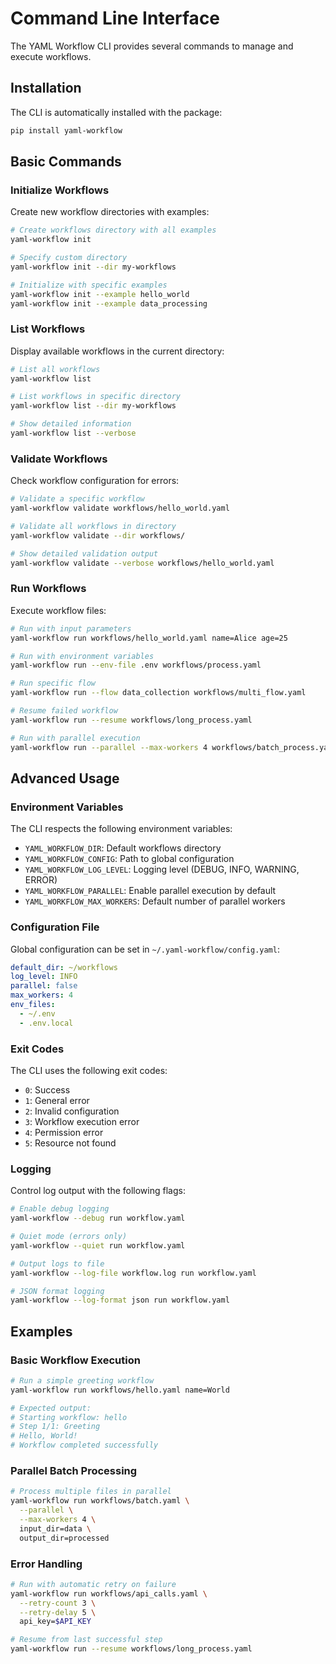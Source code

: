 # Command Line Interface

The YAML Workflow CLI provides several commands to manage and execute workflows.

## Installation

The CLI is automatically installed with the package:

```bash
pip install yaml-workflow
```

## Basic Commands

### Initialize Workflows

Create new workflow directories with examples:

```bash
# Create workflows directory with all examples
yaml-workflow init

# Specify custom directory
yaml-workflow init --dir my-workflows

# Initialize with specific examples
yaml-workflow init --example hello_world
yaml-workflow init --example data_processing
```

### List Workflows

Display available workflows in the current directory:

```bash
# List all workflows
yaml-workflow list

# List workflows in specific directory
yaml-workflow list --dir my-workflows

# Show detailed information
yaml-workflow list --verbose
```

### Validate Workflows

Check workflow configuration for errors:

```bash
# Validate a specific workflow
yaml-workflow validate workflows/hello_world.yaml

# Validate all workflows in directory
yaml-workflow validate --dir workflows/

# Show detailed validation output
yaml-workflow validate --verbose workflows/hello_world.yaml
```

### Run Workflows

Execute workflow files:

```bash
# Run with input parameters
yaml-workflow run workflows/hello_world.yaml name=Alice age=25

# Run with environment variables
yaml-workflow run --env-file .env workflows/process.yaml

# Run specific flow
yaml-workflow run --flow data_collection workflows/multi_flow.yaml

# Resume failed workflow
yaml-workflow run --resume workflows/long_process.yaml

# Run with parallel execution
yaml-workflow run --parallel --max-workers 4 workflows/batch_process.yaml
```

## Advanced Usage

### Environment Variables

The CLI respects the following environment variables:

- `YAML_WORKFLOW_DIR`: Default workflows directory
- `YAML_WORKFLOW_CONFIG`: Path to global configuration
- `YAML_WORKFLOW_LOG_LEVEL`: Logging level (DEBUG, INFO, WARNING, ERROR)
- `YAML_WORKFLOW_PARALLEL`: Enable parallel execution by default
- `YAML_WORKFLOW_MAX_WORKERS`: Default number of parallel workers

### Configuration File

Global configuration can be set in `~/.yaml-workflow/config.yaml`:

```yaml
default_dir: ~/workflows
log_level: INFO
parallel: false
max_workers: 4
env_files:
  - ~/.env
  - .env.local
```

### Exit Codes

The CLI uses the following exit codes:

- `0`: Success
- `1`: General error
- `2`: Invalid configuration
- `3`: Workflow execution error
- `4`: Permission error
- `5`: Resource not found

### Logging

Control log output with the following flags:

```bash
# Enable debug logging
yaml-workflow --debug run workflow.yaml

# Quiet mode (errors only)
yaml-workflow --quiet run workflow.yaml

# Output logs to file
yaml-workflow --log-file workflow.log run workflow.yaml

# JSON format logging
yaml-workflow --log-format json run workflow.yaml
```

## Examples

### Basic Workflow Execution

```bash
# Run a simple greeting workflow
yaml-workflow run workflows/hello.yaml name=World

# Expected output:
# Starting workflow: hello
# Step 1/1: Greeting
# Hello, World!
# Workflow completed successfully
```

### Parallel Batch Processing

```bash
# Process multiple files in parallel
yaml-workflow run workflows/batch.yaml \
  --parallel \
  --max-workers 4 \
  input_dir=data \
  output_dir=processed
```

### Error Handling

```bash
# Run with automatic retry on failure
yaml-workflow run workflows/api_calls.yaml \
  --retry-count 3 \
  --retry-delay 5 \
  api_key=$API_KEY

# Resume from last successful step
yaml-workflow run --resume workflows/long_process.yaml
``` 